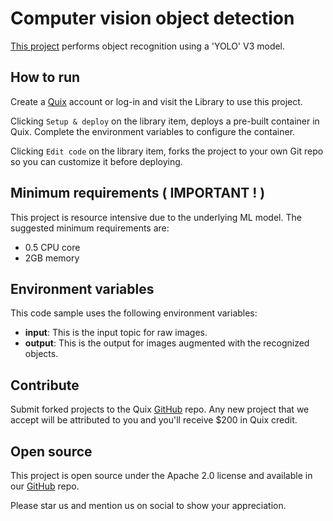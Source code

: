 # Computer vision object detection

[This project](https://github.com/quixio/quix-library/tree/main/python/transformations/Image-processing-object-detection) performs object recognition using a 'YOLO' V3 model.

## How to run

Create a [Quix](https://portal.platform.quix.ai/self-sign-up?xlink=github) account or log-in and visit the Library to use this project.

Clicking `Setup & deploy` on the library item, deploys a pre-built container in Quix. Complete the environment variables to configure the container.

Clicking `Edit code` on the library item, forks the project to your own Git repo so you can customize it before deploying.

## Minimum requirements ( IMPORTANT ! )

This project is resource intensive due to the underlying ML model. 
The suggested minimum requirements are:

- 0.5 CPU core
- 2GB memory

## Environment variables

This code sample uses the following environment variables:

- **input**: This is the input topic for raw images.
- **output**: This is the output for images augmented with the recognized objects.

## Contribute

Submit forked projects to the Quix [GitHub](https://github.com/quixio/quix-library) repo. Any new project that we accept will be attributed to you and you'll receive $200 in Quix credit.

## Open source

This project is open source under the Apache 2.0 license and available in our [GitHub](https://github.com/quixio/quix-library) repo.

Please star us and mention us on social to show your appreciation.

